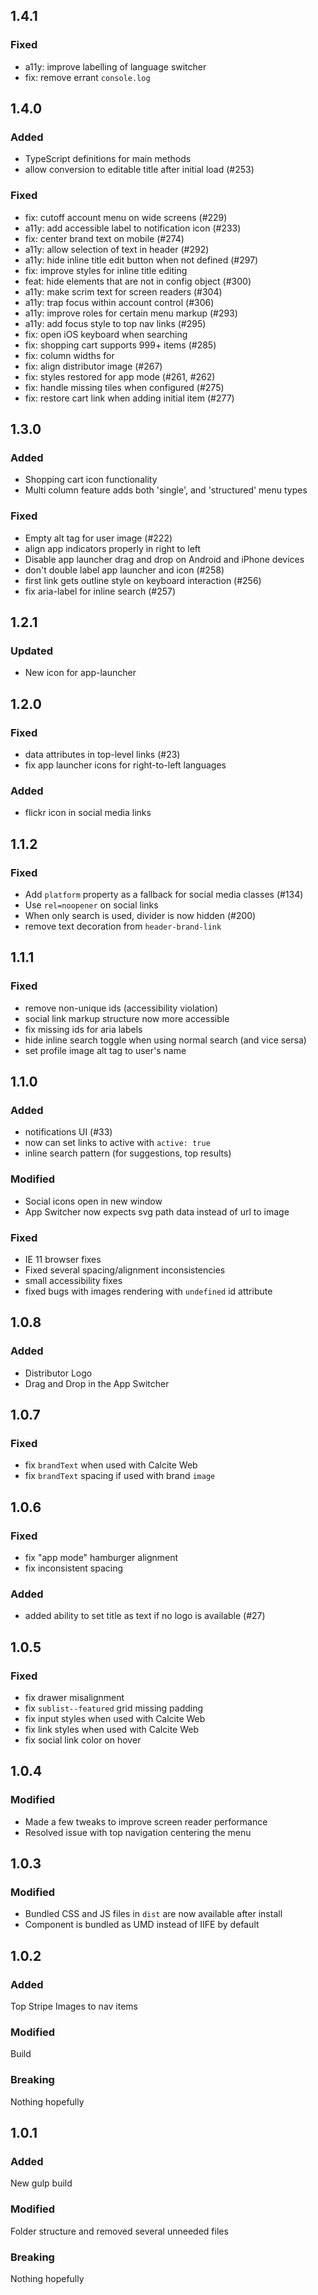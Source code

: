 ## 1.4.1

### Fixed
- a11y: improve labelling of language switcher
- fix: remove errant `console.log`

## 1.4.0

### Added
- TypeScript definitions for main methods
- allow conversion to editable title after initial load (#253)

### Fixed
- fix: cutoff account menu on wide screens (#229)
- a11y: add accessible label to notification icon (#233)
- fix: center brand text on mobile (#274)
- a11y: allow selection of text in header (#292)
- a11y: hide inline title edit button when not defined (#297)
- fix: improve styles for inline title editing
- feat: hide elements that are not in config object (#300)
- a11y: make scrim text for screen readers (#304)
- a11y: trap focus within account control (#306)
- a11y: improve roles for certain menu markup (#293)
- a11y: add focus style to top nav links (#295)
- fix: open iOS keyboard when searching
- fix: shopping cart supports 999+ items (#285)
- fix: column widths for
- fix: align distributor image (#267)
- fix: styles restored for app mode (#261, #262)
- fix: handle missing tiles when configured (#275)
- fix: restore cart link when adding initial item (#277)

## 1.3.0

### Added
- Shopping cart icon functionality
- Multi column feature adds both 'single', and 'structured' menu types

### Fixed
- Empty alt tag for user image (#222)
- align app indicators properly in right to left
- Disable app launcher drag and drop on Android and iPhone devices
- don't double label app launcher and icon (#258)
- first link gets outline style on keyboard interaction (#256)
- fix aria-label for inline search (#257)

## 1.2.1

### Updated
- New icon for app-launcher

## 1.2.0

### Fixed
- data attributes in top-level links (#23)
- fix app launcher icons for right-to-left languages

### Added
- flickr icon in social media links

## 1.1.2

### Fixed
- Add `platform` property as a fallback for social media classes (#134)
- Use `rel=noopener` on social links
- When only search is used, divider is now hidden (#200)
- remove text decoration from `header-brand-link`

## 1.1.1

### Fixed
- remove non-unique ids (accessibility violation)
- social link markup structure now more accessible
- fix missing ids for aria labels
- hide inline search toggle when using normal search (and vice sersa)
- set profile image alt tag to user's name

## 1.1.0

### Added
- notifications UI (#33)
- now can set links to active with `active: true`
- inline search pattern (for suggestions, top results)

### Modified
- Social icons open in new window
- App Switcher now expects svg path data instead of url to image

### Fixed
- IE 11 browser fixes
- Fixed several spacing/alignment inconsistencies
- small accessibility fixes
- fixed bugs with images rendering with `undefined` id attribute

## 1.0.8

### Added
- Distributor Logo
- Drag and Drop in the App Switcher

## 1.0.7

### Fixed
- fix `brandText` when used with Calcite Web
- fix `brandText` spacing if used with brand `image`

## 1.0.6

### Fixed
- fix "app mode" hamburger alignment
- fix inconsistent spacing

### Added
- added ability to set title as text if no logo is available (#27)

## 1.0.5

### Fixed
- fix drawer misalignment
- fix `sublist--featured` grid missing padding
- fix input styles when used with Calcite Web
- fix link styles when used with Calcite Web
- fix social link color on hover

## 1.0.4

### Modified
- Made a few tweaks to improve screen reader performance
- Resolved issue with top navigation centering the menu


## 1.0.3

### Modified
- Bundled CSS and JS files in `dist` are now available after install
- Component is bundled as UMD instead of IIFE by default

## 1.0.2

### Added
Top Stripe
Images to nav items

### Modified
Build

### Breaking
Nothing hopefully


## 1.0.1

### Added
New gulp build

### Modified
Folder structure and removed several unneeded files

### Breaking
Nothing hopefully
